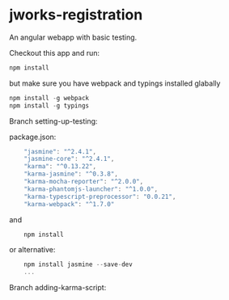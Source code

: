 # jworks-registration
An angular webapp with basic testing.

Checkout this app and run:

```javascript
npm install
```

but make sure you have webpack and typings installed glabally

```javascript
npm install -g webpack  
npm install -g typings
```


Branch setting-up-testing:

package.json:

```javascript
    "jasmine": "^2.4.1",
    "jasmine-core": "^2.4.1",
    "karma": "^0.13.22",
    "karma-jasmine": "^0.3.8",
    "karma-mocha-reporter": "^2.0.0",
    "karma-phantomjs-launcher": "^1.0.0",
    "karma-typescript-preprocessor": "0.0.21",
    "karma-webpack": "^1.7.0"
```
and

```javascript
    npm install
```


or alternative:
```javascript
    npm install jasmine --save-dev
    ...
```

Branch adding-karma-script:
